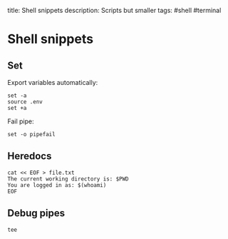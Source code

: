 title: Shell snippets
description: Scripts but smaller
tags: #shell #terminal

Shell snippets
==============

Set
---

Export variables automatically:

    set -a
    source .env
    set +a

Fail pipe:

    set -o pipefail

Heredocs
--------

    cat << EOF > file.txt
    The current working directory is: $PWD
    You are logged in as: $(whoami)
    EOF

Debug pipes
---

    tee

  [Shell snippets]: #shell-snippets
  [Set]: #set
  [Heredocs]: #heredocs
